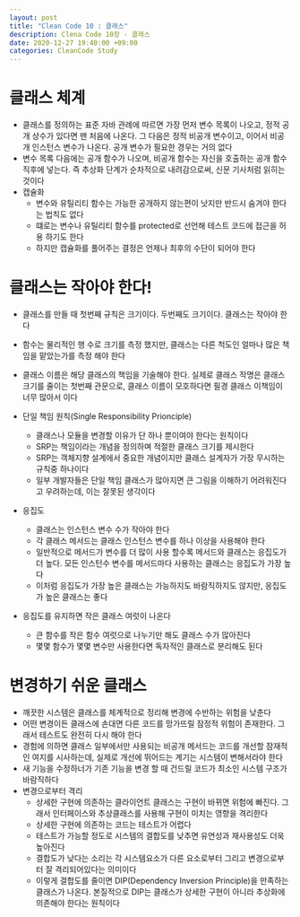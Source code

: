 ```yaml
---
layout: post
title: "Clean Code 10 : 클래스"
description: Clena Code 10장 - 클래스
date: 2020-12-27 19:40:00 +09:00
categories: CleanCode Study
---
```


# 클래스 체계
- 클래스를 정의하는 표준 자바 관례에 따르면 가장 먼저 변수 목록이 나오고, 정적 공개 상수가 있다면 맨 처음에 나온다. 그 다음은 정적 비공개 변수이고, 이어서 비공개 인스턴스 변수가 나온다. 공개 변수가 필요한 경우는 거의 없다
- 변수 목록 다음에는 공개 함수가 나오며, 비공개 함수는 자신을 호출하는 공개 함수 직후에 넣는다. 즉 추상화 단계가 순차적으로 내려감으로써, 신문 기사처럼 읽히는 것이다
- 캡슐화
    * 변수와 유틸리티 함수는 가능한 공개하지 않는편이 낫지만 반드시 숨겨야 한다는 법칙도 없다
    * 떄로는 변수나 유틸리티 함수를 protected로 선언해 테스트 코드에 접근을 허용 하기도 한다
    * 하지만 캡슐화를 풀어주는 결정은 언제나 최후의 수단이 되어야 한다

# 클래스는 작아야 한다!
- 클래스를 만들 때 첫번째 규칙은 크기이다. 두번째도 크기이다. 클래스는 작아야 한다
- 함수는 물리적인 행 수로 크기를 측정 했지만, 클래스는 다른 척도인 얼마나 많은 책임을 맡았는가를 측정 해야 한다
- 클래스 이름은 해당 클래스의 책임을 기술해야 한다. 실제로 클래스 작명은 클래스 크기를 줄이는 첫번째 관문으로, 클래스 이름이 모호하다면 필경 클래스 이책임이 너무 많아서 이다
- 단일 책임 원칙(Single Responsibility Prionciple)
    * 클래스나 모듈을 변경할 이유가 단 하나 뿐이여야 한다는 원칙이다
    * SRP는 책임이라는 개념을 정의하며 적절한 클래스 크기를 제시한다
    * SRP는 객체지향 설계에서 중요한 개념이지만 클래스 설계자가 가장 무시하는 규칙중 하나이다
    * 일부 개발자들은 단일 책임 클래스가 많아지면 큰 그림을 이해하기 어려워진다고 우려하는데, 이는 잘못된 생각이다

- 응집도
    * 클래스는 인스턴스 변수 수가 작아야 한다
    * 각 클래스 메서드는 클래스 인스턴스 변수를 하나 이상을 사용해야 한다
    * 일반적으로 메서드가 변수를 더 많이 사용 할수록 메서드와 클래스는 응집도가 더 높다. 모든 인스턴수 변수를 메서드마다 사용하는 클래스는 응집도가 가장 높다
    * 이처럼 응집도가 가장 높은 클래스는 가능하지도 바람직하지도 않지만, 응집도가 높은 클래스는 좋다

- 응집도를 유지하면 작은 클래스 여럿이 나온다
    * 큰 함수를 작은 함수 여럿으로 나누기만 해도 클래스 수가 많아진다
    * 몇몇 함수가 몇몇 변수만 사용한다면 독자적인 클래스로 분리해도 된다

# 변경하기 쉬운 클래스
- 깨끗한 시스템은 클래스를 체계적으로 정리해 변경에 수반하는 위험을 낮춘다
- 어떤 변경이든 클래스에 손대면 다른 코드를 망가뜨릴 잠정적 위험이 존재한다. 그래서 테스트도 완전히 다시 해야 한다
- 경험에 의하면 클래스 일부에서만 사용되는 비공개 메서드는 코드를 개선할 잠재적인 여지를 시사하는데, 실제로 개선에 뛰어드는 계기는 시스템이 변해서라야 한다
- 새 기능을 수정하너가 기존 기능을 변경 할 때 건드릴 코드가 최소인 시스템 구조가 바람직하다
- 변경으로부터 격리
    * 상세한 구현에 의존하는 클라이언트 클래스는 구현이 바뀌면 위험에 빠진다. 그래서 인터페이스와 추상클래스를 사용해 구현이 미치는 영향을 격리한다
    * 상세한 구현에 의존하는 코드는 테스트가 어렵다
    * 테스트가 가능할 정도로 시스템의 결합도를 낮추면 유연성과 재사용성도 더욱 높아진다
    * 결합도가 낮다는 소리는 각 시스템요소가 다른 요소로부터 그리고 변경으로부터 잘 격리되어있다는 의미이다
    * 이렇게 결합도를 줄이면 DIP(Dependency Inversion Principle)을 만족하는 클래스가 나온다. 본질적으로 DIP는 클래스가 상세한 구현이 아니라 추상화에 의존해야 한다는 원칙이다
    

